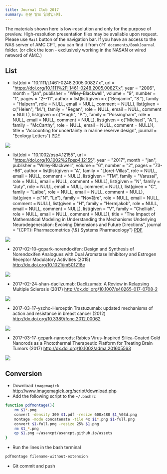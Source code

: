 ```yaml
---
title: Journal Club 2017
summary: 논문 발표 일정입니다.
---
```




The materials shown here is low-resolution and only for the purpose of preview. 
High-resolution presentation files may be available upon request. Please use `Mail` button of the navigation bar.
If you have an access to the NAS server of AMC CPT, you can find it from `CPT documents/BookJournal` folder. (or click the <i class="fa fa-file-pdf-o"></i> icon - exclusively working in the NASAN or wired netword of AMC.)

## List



- list(doi = "10.1111/j.1461-0248.2005.00827.x", url = "https://doi.org/10.1111%2Fj.1461-0248.2005.00827.x", year = "2006", month = "jan", publisher = "Wiley-Blackwell", volume = "9", number = "1", pages = "2--11", author = list(list(given = c("Benjamin", "S."), family = "Halpern", role = NULL, email = NULL, comment = NULL), list(given = c("Helen", "M."), family = "Regan", role = NULL, email = NULL, comment = NULL), list(given = c("Hugh", "P."), family = "Possingham", role = NULL, email = NULL, comment = NULL), 
    list(given = c("Michael", "A."), family = "McCarthy", role = NULL, email = NULL, comment = NULL)), title = "Accounting for uncertainty in marine reserve design", journal = "Ecology Letters") [<i class="fa fa-file-pdf-o"></i>PDF](ftp://172.21.61.202/cpt%20documents/BookJournal/2017/Journal/2017-01-06-gcpark-ebola/2017-01-06-gcpark-ebola.pdf)

![](/assets/2017-01-06-gcpark-ebola.png)



- list(doi = "10.1002/psp4.12155", url = "https://doi.org/10.1002%2Fpsp4.12155", year = "2017", month = "jan", publisher = "Wiley-Blackwell", volume = "6", number = "2", pages = "73--86", author = list(list(given = "A", family = "Lloret-Villas", role = NULL, email = NULL, comment = NULL), list(given = "TM", family = "Varusai", role = NULL, email = NULL, comment = NULL), list(given = "N", family = "Juty", role = NULL, email = NULL, comment = NULL), list(given = "C", family = "Laibe", role = NULL, email = NULL, 
    comment = NULL), list(given = c("N", "Le"), family = "Nov횊re", role = NULL, email = NULL, comment = NULL), list(given = "H", family = "Hermjakob", role = NULL, email = NULL, comment = NULL), list(given = "V", family = "Chelliah", role = NULL, email = NULL, comment = NULL)), title = "The Impact of Mathematical Modeling in Understanding the Mechanisms Underlying Neurodegeneration: Evolving Dimensions and Future Directions", journal = "{CPT}: Pharmacometrics {\\&} Systems Pharmacology") [<i class="fa fa-file-pdf-o"></i>PDF](ftp://172.21.61.202/cpt%20documents/BookJournal/2017/Journal/2017-01-13-shan-neurodegen/2017-01-13-shan-neurodegen.pdf)

![](/assets/2017-01-13-shan-neurodegen.png)

- 2017-02-10-gcpark-norendoxifen: Design and Synthesis of Norendoxifen Analogues with Dual Aromatase Inhibitory and Estrogen Receptor Modulatory Activities (2015) <http://dx.doi.org/10.1021/jm501218e>
[<i class="fa fa-file-pdf-o"></i>](ftp://172.21.61.202/cpt%20documents/BookJournal/2017/Journal/2017-02-10-gcpark-norendoxifen/2017-02-10-gcpark-norendoxifen.pdf)

![](/assets/2017-02-10-gcpark-norendoxifen.png)

- 2017-02-24-shan-daclizumab: Daclizumab: A Review in Relapsing Multiple Sclerosis (2017) <http://dx.doi.org/10.1007/s40265-017-0708-2>
[<i class="fa fa-file-pdf-o"></i>](ftp://172.21.61.202/cpt%20documents/BookJournal/2017/Journal/2017-02-24-shan-daclizumab/2017-02-24-shan-daclizumab.pdf)

![](/assets/2017-02-24-shan-daclizumab.png)

- 2017-03-17-yscho-Herceptin Trastuzumab: updated mechanisms of action and resistance in breast cancer (2012) <http://dx.doi.org/10.3389/fonc.2012.00062>
[<i class="fa fa-file-pdf-o"></i>](ftp://172.21.61.202/cpt%20documents/BookJournal/2017/Journal/2017-03-17-yscho-Herceptin/2017-03-17-yscho-Herceptin.pdf)

![](/assets/2017-03-17-yscho-Herceptin.png)

- 2017-03-17-gcpark-nanorods: Rabies Virus-Inspired Silica-Coated Gold Nanorods as a Photothermal Therapeutic Platform for Treating Brain Tumors (2017) <http://dx.doi.org/10.1002/adma.201605563>
[<i class="fa fa-file-pdf-o"></i>](ftp://172.21.61.202/cpt%20documents/BookJournal/2017/Journal/2017-03-17-gcpark-nanorods/2017-03-17-gcpark-nanorods.pdf)

![](/assets/2017-03-17-gcpark-nanorods.png)

## Conversion

- Download `imagemagick` <http://www.imagemagick.org/script/download.php>
- Add the following script to the `~/.bashrc`

```bash
function pdfmontage(){
    rm $1*.png
    convert -density 300 $1.pdf -resize 600x480 $1_%03d.png
    montage -mode concatenate -tile 4x $1*.png $1-full.png
    convert $1-full.png -resize 25% $1.png
    rm $1_*.png
    cp $1.png ~/asancpt/asancpt.github.io/assets
}
```

- Run the lines in the bash terminal

```bash
pdfmontage filename-without-extension
```

- Git commit and push

